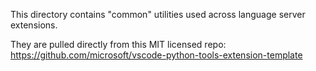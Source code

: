 This directory contains "common" utilities used across language server extensions.

They are pulled directly from this MIT licensed repo:
https://github.com/microsoft/vscode-python-tools-extension-template
